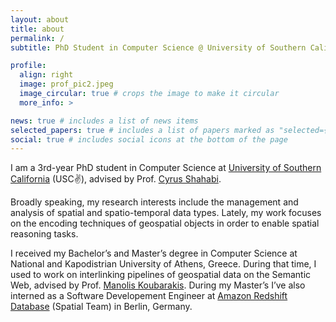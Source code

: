 ```yaml
---
layout: about
title: about
permalink: /
subtitle: PhD Student in Computer Science @ University of Southern California

profile:
  align: right
  image: prof_pic2.jpeg
  image_circular: true # crops the image to make it circular
  more_info: >

news: true # includes a list of news items
selected_papers: true # includes a list of papers marked as "selected={true}"
social: true # includes social icons at the bottom of the page
---
```


I am a 3rd-year PhD student in Computer Science at [University of Southern California](https://www.usc.edu/) (USC✌️), advised by Prof. [Cyrus Shahabi](https://infolab.usc.edu/Shahabi/index.html).

Broadly speaking, my research interests include the management and analysis of spatial and spatio-temporal data types. Lately, my work focuses on the encoding techniques of geospatial objects in order to enable spatial reasoning tasks.

I received my Bachelor’s and Master’s degree in Computer Science at National and Kapodistrian University of Athens, Greece. During that time, I used to work on interlinking pipelines of geospatial data on the Semantic Web, advised by Prof. [Manolis Koubarakis](https://cgi.di.uoa.gr/~koubarak/). During my Master’s I’ve also interned as a Software Developement Engineer at [Amazon Redshift Database](https://aws.amazon.com/pm/redshift/?gclid=CjwKCAiAudG5BhAREiwAWMlSjKXHfQFaRFcxBlGDVQPTzEI605CsjDNMrTLUA2cYb86-ak6ajGBhyBoCDIIQAvD_BwE&trk=765e8455-cae6-4207-a6bc-c454bfc2c9d8&sc_channel=ps&ef_id=CjwKCAiAudG5BhAREiwAWMlSjKXHfQFaRFcxBlGDVQPTzEI605CsjDNMrTLUA2cYb86-ak6ajGBhyBoCDIIQAvD_BwE:G:s&s_kwcid=AL!4422!3!651751058820!p!!g!!redshift%20business%20intelligence!19852662155!145019244657) (Spatial Team) in Berlin, Germany.

<br>